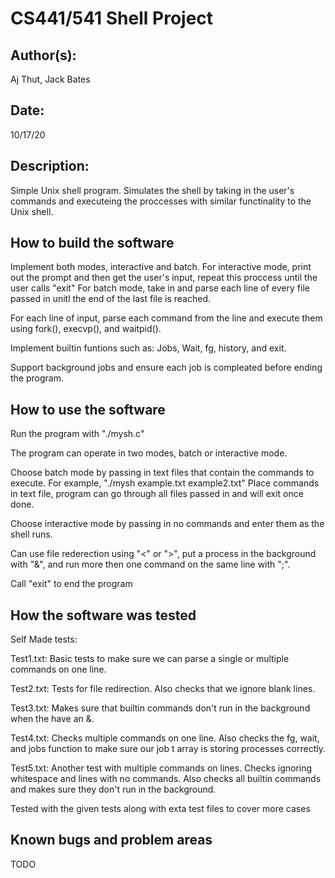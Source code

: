 # CS441/541 Shell Project

## Author(s):

Aj Thut, Jack Bates

## Date:

10/17/20


## Description:

Simple Unix shell program. Simulates the shell by taking in the user's commands and executeing the proccesses with similar functinality to the Unix shell.


## How to build the software

Implement both modes, interactive and batch.
For interactive mode, print out the prompt and then get the user's input, repeat this proccess until the user calls "exit"
For batch mode, take in and parse each line of every file passed in unitl the end of the last file is reached.

For each line of input, parse each command from the line and execute them using fork(), execvp(), and waitpid(). 

Implement builtin funtions such as: Jobs, Wait, fg, history, and exit.

Support background jobs and ensure each job is compleated before ending the program.


## How to use the software

Run the program with "./mysh.c"

The program can operate in two modes, batch or interactive mode.

Choose batch mode by passing in text files that contain the commands to execute. For example, "./mysh example.txt example2.txt"
Place commands in text file, program can go through all files passed in and will exit once done.

Choose interactive mode by passing in no commands and enter them as the shell runs.


Can use file rederection using "<" or ">", put a process in the background with "&", and run more then one command on the same line with ";".

Call "exit" to end the program



## How the software was tested

Self Made tests:

Test1.txt: Basic tests to make sure we can parse a single or multiple commands on one line. 

Test2.txt: Tests for file redirection. Also checks that we ignore blank lines.

Test3.txt: Makes sure that builtin commands don't run in the background when the have an &.

Test4.txt: Checks multiple commands on one line. Also checks the fg, wait, and jobs function to make sure our job t array is storing processes correctly.  

Test5.txt: Another test with multiple commands on lines. Checks ignoring whitespace and lines with no commands. Also checks all builtin commands and makes sure they don't run in the background.  


Tested with the given tests along with exta test files to cover more cases


## Known bugs and problem areas

TODO
